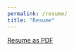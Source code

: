 ```yaml
---
permalink: /resume/
title: "Resume"
---
```


[Resume as PDF](/stevenwaynebaker.github.io/eportfolio/assets/resume.pdf)